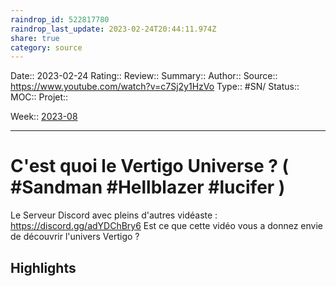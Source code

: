 ```yaml
---
raindrop_id: 522817780
raindrop_last_update: 2023-02-24T20:44:11.974Z
share: true
category: source
---
```


Date:: 2023-02-24
Rating::
Review:: 
Summary:: 
Author::
Source:: https://www.youtube.com/watch?v=c7Sj2y1HzVo
Type:: #SN/
Status:: 
MOC::
Projet:: 

Week:: [2023-08](2023-08.md)

***
# C'est quoi le Vertigo Universe ? ( #Sandman #Hellblazer #lucifer )

Le Serveur Discord avec pleins d'autres vidéaste : https://discord.gg/adYDChBry6
Est ce que cette vidéo vous a donnez envie de découvrir l'univers Vertigo ?

## Highlights

